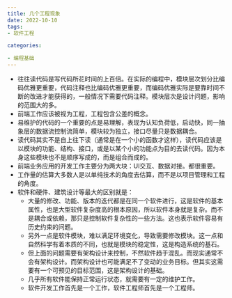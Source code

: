 ```yaml
---
title: 几个工程现象
date: 2022-10-10
tags: 
- 软件工程

categories:

- 编程基础
---
```




- 往往读代码是写代码所花时间的上百倍。在实际的编程中，模块层次划分比编码优雅更重要，代码注释也比编码优雅更重要，而编码优雅实际是要靠时间不断的改进才能获得的，一般情况下需要代码注释。模块层次是设计问题，影响的范围大的多。
- 前端工作应该被视为工程，工程包含公差的概念。
- 易维护的代码的一个重要的点是易理解，表现为认知负荷低，启动快，同一抽象层的数据流控制流简单，模块较为独立，接口尽量只是数据耦合。
- 读代码其实不是自上往下读（通常是在一个小的函数才这样），读代码应该是以模块的功能、结构、接口，或是以某个小的功能点为目的去读代码。因为本身这些模块也不是顺序写成的，而是组合而成的。
- 前端业务应用的开发工作主要分为两大块：UI交互、数据对接。都很重要。
- 工作量的估算大多数人是以单纯技术的角度去估算，而不是以项目管理和工程的角度。
- 软件和硬件、建筑设计等最大的区别就是：
  - 大量的修改、功能、版本的迭代都是在同一个软件进行，这是软件的基本属性，也是大型软件复杂度高的根本原因，所以软件本身就是复杂。而不是耦合或依赖，那只是控制软件复杂性的一些方法。这也表示软件容易有历史约束的问题。
  - 另外一点是软件模块，难以满足环境变化，导致需要修改模块。这一点和自然科学有着本质的不同，也就是模块的稳定性，这是构造系统的基石。
  - 但上面的问题需要有架构设计来控制，不然软件趋于混乱。而现实通常不会有架构设计。而架构设计也可能满足不了变动的业务目标。但其实这需要有一个可预见的目标范围，这是架构设计的基础。
  - 几乎所有软件能保持正常运行状态，就需要有一定的维护工作。
  - 软件开发工作首先是一个工作，软件工程师首先是一个工程师。
